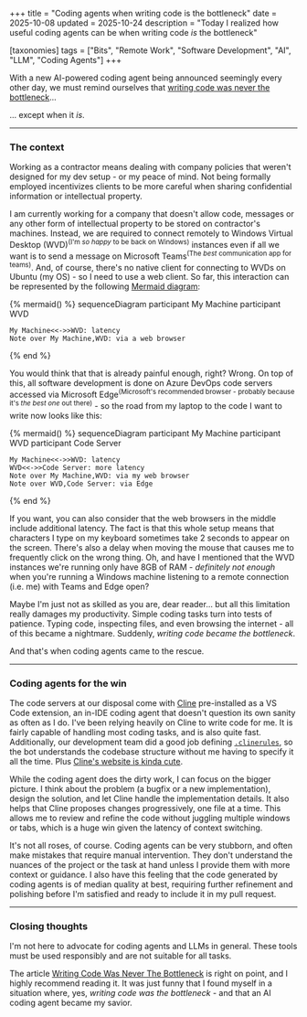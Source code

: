 +++
title = "Coding agents when writing code is the bottleneck"
date = 2025-10-08
updated = 2025-10-24
description = "Today I realized how useful coding agents can be when writing code _is_ the bottleneck"

[taxonomies]
tags = ["Bits", "Remote Work", "Software Development", "AI", "LLM", "Coding Agents"]
+++

With a new AI-powered coding agent being announced seemingly every other day, we must remind ourselves that [writing code was never the bottleneck](https://ordep.dev/posts/writing-code-was-never-the-bottleneck)...

... except when it _is_.

---

### The context

Working as a contractor means dealing with company policies that weren't designed for my dev setup - or my peace of mind. Not being formally employed incentivizes clients to be more careful when sharing confidential information or intellectual property.

I am currently working for a company that doesn't allow code, messages or any other form of intellectual property to be stored on contractor's machines. Instead, we are required to connect remotely to Windows Virtual Desktop (WVD)<sup>(I'm _so happy_ to be back on Windows)</sup> instances even if all we want is to send a message on Microsoft Teams<sup>(The _best_ communication app for teams)</sup>. And, of course, there's no native client for connecting to WVDs on Ubuntu (my OS) - so I need to use a web client. So far, this interaction can be represented by the following [Mermaid diagram](https://mermaid.js.org/):

{% mermaid() %}
sequenceDiagram
participant My Machine
participant WVD

    My Machine<<->>WVD: latency
    Note over My Machine,WVD: via a web browser

{% end %}

You would think that that is already painful enough, right? Wrong. On top of this, all software development is done on Azure DevOps code servers accessed via Microsoft Edge<sup>(Microsoft's recommended browser - probably because it's _the best one_ out there)</sup> - so the road from my laptop to the code I want to write now looks like this:

{% mermaid() %}
sequenceDiagram
participant My Machine
participant WVD
participant Code Server

    My Machine<<->>WVD: latency
    WVD<<->>Code Server: more latency
    Note over My Machine,WVD: via my web browser
    Note over WVD,Code Server: via Edge

{% end %}

If you want, you can also consider that the web browsers in the middle include additional latency. The fact is that this whole setup means that characters I type on my keyboard sometimes take 2 seconds to appear on the screen. There's also a delay when moving the mouse that causes me to frequently click on the wrong thing. Oh, and have I mentioned that the WVD instances we're running only have 8GB of RAM - _definitely not enough_ when you're running a Windows machine listening to a remote connection (i.e. me) with Teams and Edge open?

Maybe I'm just not as skilled as you are, dear reader... but all this limitation really damages my productivity. Simple coding tasks turn into tests of patience. Typing code, inspecting files, and even browsing the internet - all of this became a nightmare. Suddenly, _writing code became the bottleneck_.

And that's when coding agents came to the rescue.

---

### Coding agents for the win

The code servers at our disposal come with [Cline](https://cline.bot/) pre-installed as a VS Code extension, an in-IDE coding agent that doesn't question its own sanity as often as I do. I've been relying heavily on Cline to write code for me. It is fairly capable of handling most coding tasks, and is also quite fast. Additionally, our development team did a good job defining [`.clinerules`](https://docs.cline.bot/features/cline-rules), so the bot understands the codebase structure without me having to specify it all the time. Plus [Cline's website is kinda cute](https://web.archive.org/web/20251004184616/https://cline.bot/).

While the coding agent does the dirty work, I can focus on the bigger picture. I think about the problem (a bugfix or a new implementation), design the solution, and let Cline handle the implementation details. It also helps that Cline proposes changes progressively, one file at a time. This allows me to review and refine the code without juggling multiple windows or tabs, which is a huge win given the latency of context switching.

It's not all roses, of course. Coding agents can be very stubborn, and often make mistakes that require manual intervention. They don't understand the nuances of the project or the task at hand unless I provide them with more context or guidance. I also have this feeling that the code generated by coding agents is of median quality at best, requiring further refinement and polishing before I'm satisfied and ready to include it in my pull request.

---

### Closing thoughts

I'm not here to advocate for coding agents and LLMs in general. These tools must be used responsibly and are not suitable for all tasks.

The article [Writing Code Was Never The Bottleneck](https://ordep.dev/posts/writing-code-was-never-the-bottleneck) is right on point, and I highly recommend reading it. It was just funny that I found myself in a situation where, yes, _writing code was the bottleneck_ - and that an AI coding agent became my savior.
